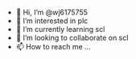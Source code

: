 - 👋 Hi, I’m @wj6175755
- 👀 I’m interested in plc
- 🌱 I’m currently learning scl
- 💞️ I’m looking to collaborate on scl
- 📫 How to reach me ...

<!---
wj6175755/wj6175755 is a ✨ special ✨ repository because its `README.md` (this file) appears on your GitHub profile.
You can click the Preview link to take a look at your changes.
--->
